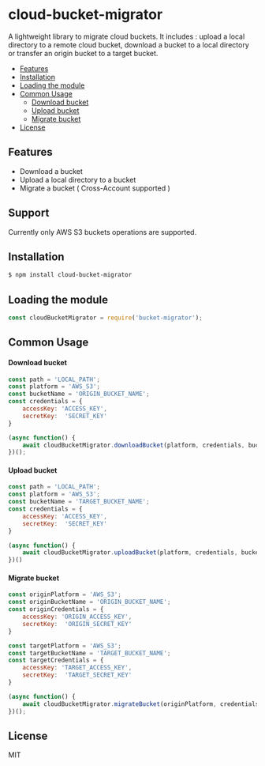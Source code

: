 cloud-bucket-migrator
==========

A lightweight library to migrate cloud buckets. 
It includes : upload a local directory to a remote cloud bucket, download a bucket to a local directory or transfer an origin bucket to a target bucket.

<!-- TOC -->

- [Features](#features)
- [Installation](#installation)
- [Loading the module](#loading-and-configuring-the-module)
- [Common Usage](#common-usage)
    - [Download bucket](#download-bucket)
    - [Upload bucket](#upload-bucket)
    - [Migrate bucket](#migrate-bucket)
- [License](#license)

<!-- /TOC -->

## Features

- Download a bucket
- Upload a local directory to a bucket
- Migrate a bucket ( Cross-Account supported ) 

## Support
Currently only AWS S3 buckets operations are supported.

## Installation

```sh
$ npm install cloud-bucket-migrator
```

## Loading the module
```js
const cloudBucketMigrator = require('bucket-migrator');
```

## Common Usage

#### Download bucket

```js
const path = 'LOCAL_PATH'; 
const platform = 'AWS_S3';
const bucketName = 'ORIGIN_BUCKET_NAME';
const credentials = {
    accessKey: 'ACCESS_KEY',
    secretKey:  'SECRET_KEY'
}

(async function() {
    await cloudBucketMigrator.downloadBucket(platform, credentials, bucketName, path);
})();
```

#### Upload bucket

```js
const path = 'LOCAL_PATH'; 
const platform = 'AWS_S3';
const bucketName = 'TARGET_BUCKET_NAME';
const credentials = {
    accessKey: 'ACCESS_KEY',
    secretKey:  'SECRET_KEY'
}

(async function() {
    await cloudBucketMigrator.uploadBucket(platform, credentials, bucketName, path);
})()
```

#### Migrate bucket

```js
const originPlatform = 'AWS_S3';
const originBucketName = 'ORIGIN_BUCKET_NAME';
const originCredentials = {
    accessKey: 'ORIGIN_ACCESS_KEY',
    secretKey:  'ORIGIN_SECRET_KEY'
}

const targetPlatform = 'AWS_S3';
const targetBucketName = 'TARGET_BUCKET_NAME';
const targetCredentials = {
    accessKey: 'TARGET_ACCESS_KEY',
    secretKey:  'TARGET_SECRET_KEY'
}

(async function() {
    await cloudBucketMigrator.migrateBucket(originPlatform, credentials, originBucketName, targetPlatform, credentials, targetBucketName);       
})();
```

## License

MIT

[npm-url]: https://www.npmjs.com/package/cloud-bucket-migrator
